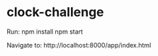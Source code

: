 # clock-challenge

Run:
	npm install
	npm start
	
Navigate to:
	http://localhost:8000/app/index.html